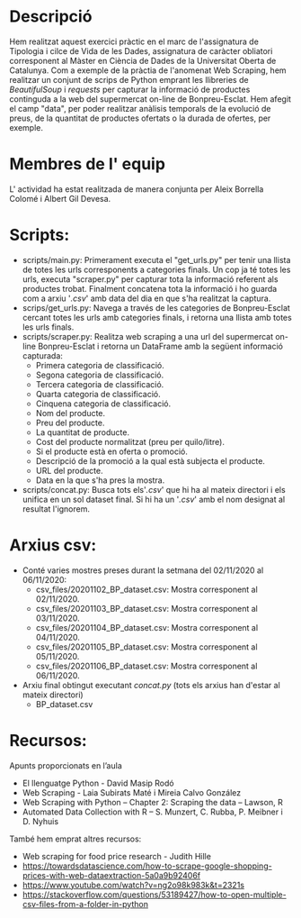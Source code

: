 # Descripció
Hem realitzat aquest exercici pràctic en el marc de l'assignatura de Tipologia i cilce de Vida de les Dades, assignatura de caràcter obliatori corresponent al Màster en Ciència de Dades de la Universitat Oberta de Catalunya.
Com a exemple de la pràctia de l'anomenat Web Scraping, hem realitzar un conjunt de scrips de Python emprant les llibreries de *BeautifulSoup* i *requests* per capturar la informació de productes continguda a la web del supermercat on-line de Bonpreu-Esclat. Hem afegit el camp "data", per poder realitzar anàlisis temporals de la evolució de preus, de la quantitat de productes ofertats o la durada de ofertes, per exemple.  

# Membres de l' equip
L' actividad ha estat realitzada de manera conjunta per Aleix Borrella Colomé i Albert Gil Devesa.

# Scripts:

* scripts/main.py: Primerament executa el "get_urls.py" per tenir una llista de totes les urls corresponents a categories finals. Un cop ja té totes les urls, executa "scraper.py" per capturar tota la informació referent als productes trobat. Finalment concatena tota la informació i ho guarda com a arxiu '*.csv*' amb data del dia en que s'ha realitzat la captura.
* scrips/get_urls.py: Navega a través de les categories de Bonpreu-Esclat cercant totes les urls amb categories finals, i retorna una llista amb totes les urls finals.
* scripts/scraper.py: Realitza web scraping a una url del supermercat on-line Bonpreu-Esclat i retorna un DataFrame amb la següent informació capturada:
  * Primera categoria de classificació.
  * Segona categoria de classificació.
  * Tercera categoria de classificació.
  * Quarta categoria de classificació.
  * Cinquena categoria de classificació.
  * Nom del producte.
  * Preu del producte.
  * La quantitat de producte.
  * Cost del producte normalitzat (preu per quilo/litre).
  * Si el producte està en oferta o promoció.
  * Descripció de la promoció a la qual està subjecta el producte.
  * URL del producte.
  * Data en la que s'ha pres la mostra.
* scripts/concat.py: Busca tots els'*.csv*' que hi ha al mateix directori i els unifica en un sol dataset final. Si hi ha un '*.csv*' amb el nom designat al resultat l'ignorem. 

# Arxius csv:
* Conté varies mostres preses durant la setmana del 02/11/2020 al 06/11/2020:
   * csv_files/20201102_BP_dataset.csv: Mostra corresponent al 02/11/2020. 
   * csv_files/20201103_BP_dataset.csv: Mostra corresponent al 03/11/2020. 
   * csv_files/20201104_BP_dataset.csv: Mostra corresponent al 04/11/2020. 
   * csv_files/20201105_BP_dataset.csv: Mostra corresponent al 05/11/2020. 
   * csv_files/20201106_BP_dataset.csv: Mostra corresponent al 06/11/2020.
 * Arxiu final obtingut executant *concat.py* (tots els arxius han d'estar al mateix directori)
   * BP_dataset.csv

# Recursos:
Apunts proporcionats en l’aula

 * El llenguatge Python - David Masip Rodó
 * Web Scraping - Laia Subirats Maté i Mireia Calvo González
 * Web Scraping with Python – Chapter 2: Scraping the data – Lawson, R
 * Automated Data Collection with R – S. Munzert, C. Rubba, P. Meibner i D. Nyhuis
 
 També hem emprat altres recursos: 
 * Web scraping for food price research - Judith Hille
 * https://towardsdatascience.com/how-to-scrape-google-shopping-prices-with-web-dataextraction-5a0a9b92406f
 * https://www.youtube.com/watch?v=ng2o98k983k&t=2321s
 * https://stackoverflow.com/questions/53189427/how-to-open-multiple-csv-files-from-a-folder-in-python
